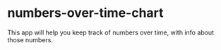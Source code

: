 # numbers-over-time-chart
This app will help you keep track of numbers over time, with info about those numbers.

